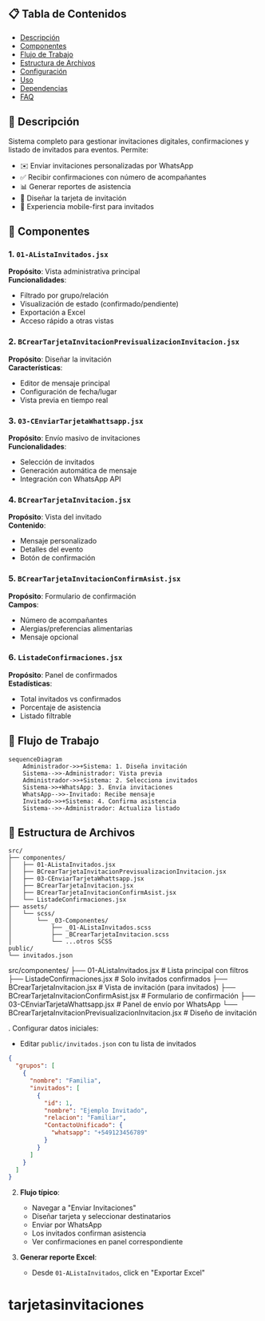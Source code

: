 

## 📋 Tabla de Contenidos
- [Descripción](#-descripción)
- [Componentes](#-componentes)
- [Flujo de Trabajo](#-flujo-de-trabajo)
- [Estructura de Archivos](#-estructura-de-archivos)
- [Configuración](#-configuración)
- [Uso](#-uso)
- [Dependencias](#-dependencias)
- [FAQ](#-faq)

## 🌟 Descripción
Sistema completo para gestionar invitaciones digitales, confirmaciones y listado de invitados para eventos. Permite:

- ✉️ Enviar invitaciones personalizadas por WhatsApp
- ✅ Recibir confirmaciones con número de acompañantes
- 📊 Generar reportes de asistencia
- 🎨 Diseñar la tarjeta de invitación
- 📱 Experiencia mobile-first para invitados

## 🧩 Componentes

### 1. `01-AListaInvitados.jsx`
**Propósito**: Vista administrativa principal  
**Funcionalidades**:
- Filtrado por grupo/relación
- Visualización de estado (confirmado/pendiente)
- Exportación a Excel
- Acceso rápido a otras vistas

### 2. `BCrearTarjetaInvitacionPrevisualizacionInvitacion.jsx`
**Propósito**: Diseñar la invitación  
**Características**:
- Editor de mensaje principal
- Configuración de fecha/lugar
- Vista previa en tiempo real

### 3. `03-CEnviarTarjetaWhattsapp.jsx`
**Propósito**: Envío masivo de invitaciones  
**Funcionalidades**:
- Selección de invitados
- Generación automática de mensaje
- Integración con WhatsApp API

### 4. `BCrearTarjetaInvitacion.jsx`
**Propósito**: Vista del invitado  
**Contenido**:
- Mensaje personalizado
- Detalles del evento
- Botón de confirmación

### 5. `BCrearTarjetaInvitacionConfirmAsist.jsx`
**Propósito**: Formulario de confirmación  
**Campos**:
- Número de acompañantes
- Alergias/preferencias alimentarias
- Mensaje opcional

### 6. `ListadeConfirmaciones.jsx`
**Propósito**: Panel de confirmados  
**Estadísticas**:
- Total invitados vs confirmados
- Porcentaje de asistencia
- Listado filtrable

## 🔄 Flujo de Trabajo

```mermaid
sequenceDiagram
    Administrador->>+Sistema: 1. Diseña invitación
    Sistema-->>-Administrador: Vista previa
    Administrador->>+Sistema: 2. Selecciona invitados
    Sistema->>+WhatsApp: 3. Envía invitaciones
    WhatsApp-->>-Invitado: Recibe mensaje
    Invitado->>+Sistema: 4. Confirma asistencia
    Sistema-->>-Administrador: Actualiza listado
```

## 📂 Estructura de Archivos

```
src/
├── componentes/
│   ├── 01-AListaInvitados.jsx
│   ├── BCrearTarjetaInvitacionPrevisualizacionInvitacion.jsx
│   ├── 03-CEnviarTarjetaWhattsapp.jsx
│   ├── BCrearTarjetaInvitacion.jsx
│   ├── BCrearTarjetaInvitacionConfirmAsist.jsx
│   └── ListadeConfirmaciones.jsx
├── assets/
│   └── scss/
│       └── _03-Componentes/
│           ├── _01-AListaInvitados.scss
│           ├── _BCrearTarjetaInvitacion.scss
│           └── ...otros SCSS
public/
└── invitados.json
```

src/componentes/
├── 01-AListaInvitados.jsx          # Lista principal con filtros
├── ListadeConfirmaciones.jsx   # Solo invitados confirmados
├── BCrearTarjetaInvitacion.jsx       # Vista de invitación (para invitados)
├── BCrearTarjetaInvitacionConfirmAsist.jsx  # Formulario de confirmación
├── 03-CEnviarTarjetaWhattsapp.jsx # Panel de envío por WhatsApp
└── BCrearTarjetaInvitacionPrevisualizacionInvitacion.jsx # Diseño de invitación




. Configurar datos iniciales:
   - Editar `public/invitados.json` con tu lista de invitados
   ```json
   {
     "grupos": [
       {
         "nombre": "Familia",
         "invitados": [
           {
             "id": 1,
             "nombre": "Ejemplo Invitado",
             "relacion": "Familiar",
             "ContactoUnificado": {
               "whatsapp": "+549123456789"
             }
           }
         ]
       }
     ]
   }
   ```

2. **Flujo típico**:
     - Navegar a "Enviar Invitaciones"
   - Diseñar tarjeta y seleccionar destinatarios
   - Enviar por WhatsApp
   - Los invitados confirman asistencia
   - Ver confirmaciones en panel correspondiente

3. **Generar reporte Excel**:
   - Desde `01-AListaInvitados`, click en "Exportar Excel"


# tarjetasinvitaciones
